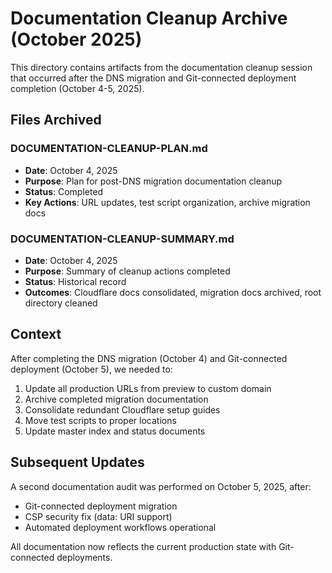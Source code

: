 # Documentation Cleanup Archive (October 2025)

This directory contains artifacts from the documentation cleanup session that occurred after the DNS migration and Git-connected deployment completion (October 4-5, 2025).

## Files Archived

### DOCUMENTATION-CLEANUP-PLAN.md

- **Date**: October 4, 2025
- **Purpose**: Plan for post-DNS migration documentation cleanup
- **Status**: Completed
- **Key Actions**: URL updates, test script organization, archive migration docs

### DOCUMENTATION-CLEANUP-SUMMARY.md

- **Date**: October 4, 2025
- **Purpose**: Summary of cleanup actions completed
- **Status**: Historical record
- **Outcomes**: Cloudflare docs consolidated, migration docs archived, root directory cleaned

## Context

After completing the DNS migration (October 4) and Git-connected deployment (October 5), we needed to:

1. Update all production URLs from preview to custom domain
2. Archive completed migration documentation
3. Consolidate redundant Cloudflare setup guides
4. Move test scripts to proper locations
5. Update master index and status documents

## Subsequent Updates

A second documentation audit was performed on October 5, 2025, after:

- Git-connected deployment migration
- CSP security fix (data: URI support)
- Automated deployment workflows operational

All documentation now reflects the current production state with Git-connected deployments.
